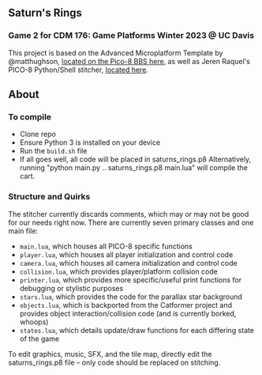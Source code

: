 ## Saturn's Rings
### Game 2 for CDM 176: Game Platforms Winter 2023 @ UC Davis

This project is based on the Advanced Microplatform Template by @matthughson, [located on the Pico-8 BBS here](https://www.lexaloffle.com/bbs/?tid=28793), as well as Jeren Raquel's PICO-8 Python/Shell stitcher, [located here](https://github.com/JerenRaquel/pico8-stitcher).

## About

### To compile
- Clone repo
- Ensure Python 3 is installed on your device
- Run the `build.sh` file
- If all goes well, all code will be placed in saturns_rings.p8
Alternatively, running "python main.py .. saturns_rings.p8 main.lua" will compile the cart.

### Structure and Quirks
The stitcher currently discards comments, which may or may not be good for our needs right now. There are currently seven primary classes and one main file:
- `main.lua`, which houses all PICO-8 specific functions
- `player.lua`, which houses all player initialization and control code
- `camera.lua`, which houses all camera initialization and control code
- `collision.lua`, which provides player/platform collision code
- `printer.lua`, which provides more specific/useful print functions for debugging or stylistic purposes
- `stars.lua`, which provides the code for the parallax star background
- `objects.lua`, which is backported from the Catformer project and provides object interaction/collision code (and is currently borked, whoops)
- `states.lua`, which details update/draw functions for each differing state of the game

To edit graphics, music, SFX, and the tile map, directly edit the saturns_rings.p8 file – only code should be replaced on stitching.
